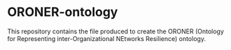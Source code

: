 # ORONER-ontology
This repository contains the file produced to create the ORONER (Ontology for Representing inter-Organizational NEtworks Resilience) ontology.

